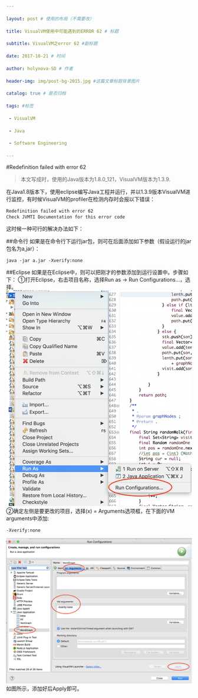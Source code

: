 ```yaml
---

layout: post # 使用的布局（不需要改）

title: VisualVM使用中可能遇到的ERROR 62 # 标题 

subtitle: VisualVM之error 62 #副标题

date: 2017-10-21 # 时间

author: holynova-SD # 作者

header-img: img/post-bg-2015.jpg #这篇文章标题背景图片

catalog: true # 是否归档

tags: #标签

 - VisualVM

 - Java

 - Software Engineering

---
```


#Redefinition failed with error 62

>本文写成时，使用的Java版本为1.8.0_121，VisualVM版本为1.3.9.

在Java1.8版本下，使用eclipse编写Java工程并运行，并以1.3.9版本VisualVM进行监控，有时候VisualVM的profiler在检测内存时会报以下错误：

```
Redefinition failed with error 62
Check JVMTI Documentation for this error code
```
这时候一种可行的解决办法如下：

##命令行
如果是在命令行下运行jar包，则可在后面添加如下参数（假设运行的jar包名为a,jar）：
```
java -jar a.jar -Xverify:none
```

##Eclipse
如果是在Eclipse中，则可以把刚才的参数添加到运行设置中。步骤如下：
①打开Eclipse，右击项目名称，选择Run as -> Run Configurations...，选择。
<img src="https://github.com/holynova-SD/Blog-Pictures/blob/master/2017-10-21/pic1.png?raw=true" alt="Loading..."/>
②确定左侧是要更改的项目，选择(x) = Arguments选项框，在下面的VM arguments中添加:
```
-Xverify:none
```
<img src="https://github.com/holynova-SD/Blog-Pictures/blob/master/2017-10-21/pic2.png?raw=true" alt="Loading..."/>
如图所示，添加好后Apply即可。